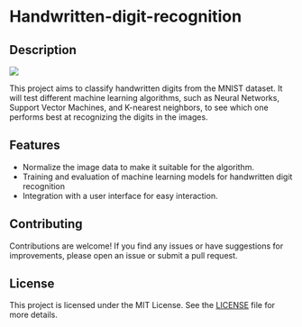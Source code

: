 # **Handwritten-digit-recognition**
## **Description**
![](https://encrypted-tbn0.gstatic.com/images?q=tbn:ANd9GcRYSRYuCQgVOstpubsE4sy7oJJDxCaLizGOSg&s)

This project aims to classify handwritten digits from the MNIST dataset. It will test different machine learning algorithms, such as Neural Networks, Support Vector Machines, and K-nearest neighbors, to see which one performs best at recognizing the digits in the images.

## **Features**
* Normalize the image data to make it suitable for the algorithm.
* Training and evaluation of machine learning models for handwritten digit recognition 
* Integration with a user interface for easy interaction.

## **Contributing**
Contributions are welcome! If you find any issues or have suggestions for improvements, please open an issue or submit a pull request.

## **License**
This project is licensed under the MIT License. See the [LICENSE](LICENSE) file for more details.
